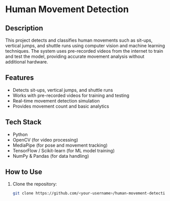 # Human Movement Detection

## Description
This project detects and classifies human movements such as sit-ups, vertical jumps, and shuttle runs using computer vision and machine learning techniques. The system uses pre-recorded videos from the internet to train and test the model, providing accurate movement analysis without additional hardware.

## Features
- Detects sit-ups, vertical jumps, and shuttle runs
- Works with pre-recorded videos for training and testing
- Real-time movement detection simulation
- Provides movement count and basic analytics

## Tech Stack
- Python
- OpenCV (for video processing)
- MediaPipe (for pose and movement tracking)
- TensorFlow / Scikit-learn (for ML model training)
- NumPy & Pandas (for data handling)

## How to Use
1. Clone the repository:
   ```bash
   git clone https://github.com/<your-username>/human-movement-detection.git
